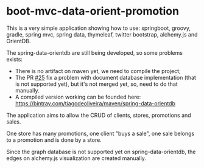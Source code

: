 # boot-mvc-data-orient-promotion

This is a very simple application showing how to use: springboot, groovy, gradle, spring mvc, spring data, thymeleaf, twitter bootstrap, alchemy.js and OrientDB.

The spring-data-orientdb are still being developed, so some problems exists:

* There is no artifact on maven yet, we need to compile the project;
* The PR [#25](https://github.com/orientechnologies/spring-data-orientdb/pull/25) fix a problem with document database implementation (that is not supported yet), but it's not merged yet, so, need to do that manually.
* A compiled version working can be founded here: https://bintray.com/tiagodeoliveira/maven/spring-data-orientdb

The application aims to allow the CRUD of clients, stores, promotions and sales.

One store has many promotions, one client "buys a sale", one sale belongs to a promotion and is done by a store.

Since the graph database is not supported yet on spring-data-orientdb, the edges on alchemy.js visualization are created manually.
